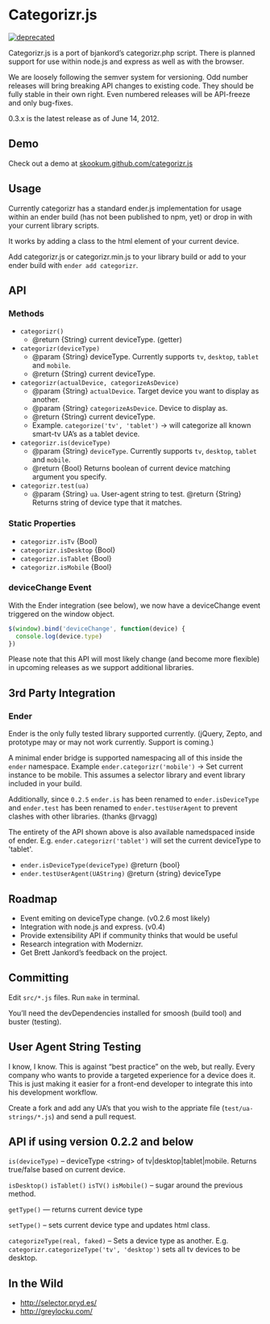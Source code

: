 # Categorizr.js

[![deprecated](http://badges.github.io/stability-badges/dist/deprecated.svg)](http://github.com/badges/stability-badges)

Categorizr.js is a port of bjankord’s categorizr.php script. There is planned
support for use within node.js and express as well as with the browser.

We are loosely following the semver system for versioning. Odd number
releases will bring breaking API changes to existing code. They should
be fully stable in their own right. Even numbered releases will be
API-freeze and only bug-fixes.

0.3.x is the latest release as of June 14, 2012.

## Demo

Check out a demo at [skookum.github.com/categorizr.js](http://skookum.github.com/categorizr.js)

## Usage

Currently categorizr has a standard ender.js implementation for usage within
an ender build (has not been published to npm, yet) or drop in with your current
library scripts.

It works by adding a class to the html element of your current device.

Add categorizr.js or categorizr.min.js to your library build or add to
your ender build with `ender add categorizr`.

## API

### Methods

* `categorizr()`
  * @return {String} current deviceType. (getter)
* `categorizr(deviceType)`
  * @param {String} deviceType. Currently supports `tv`, `desktop`,
  `tablet` and `mobile`.
  * @return {String} current deviceType.
* `categorizr(actualDevice, categorizeAsDevice)`
  * @param {String} `actualDevice`. Target device you want to display as
  another.
  * @param {String} `categorizeAsDevice`. Device to display as.
  * @return {String} current deviceType.
  * Example. `categorize('tv', 'tablet')` -> will categorize all known
  smart-tv UA’s as a tablet device.
* `categorizr.is(deviceType)`
  * @param {String} `deviceType`. Currently supports `tv`, `desktop`,
  `tablet` and `mobile`.
  * @return {Bool} Returns boolean of current device matching argument
  you specify.
* `categorizr.test(ua)`
  * @param {String} `ua`. User-agent string to test.
  @return {String} Returns string of device type that it matches.

### Static Properties

* `categorizr.isTv` {Bool}
* `categorizr.isDesktop` {Bool}
* `categorizr.isTablet` {Bool}
* `categorizr.isMobile` {Bool}

### deviceChange Event

With the Ender integration (see below), we now have a deviceChange event
triggered on the window object.

``` javascript
$(window).bind('deviceChange', function(device) {
  console.log(device.type)
})
```

Please note that this API will most likely change (and become more
flexible) in upcoming releases as we support additional libraries.

## 3rd Party Integration

### Ender

Ender is the only fully tested library supported currently. (jQuery,
Zepto, and prototype may or may not work currently. Support is coming.)

A minimal ender bridge is supported namespacing all of this inside the
`ender` namespace. Example `ender.categorizr('mobile')` -> Set current
instance to be mobile. This assumes a selector library and event library
included in your build.

Additionally, since `0.2.5` `ender.is` has been renamed to
`ender.isDeviceType` and `ender.test` has been renamed to
`ender.testUserAgent` to prevent clashes with other libraries. (thanks
@rvagg)

The entirety of the API shown above is also available namedspaced inside
of ender. E.g. `ender.categorizr('tablet')` will set the current
deviceType to 'tablet'.

* `ender.isDeviceType(deviceType)` @return {bool}
* `ender.testUserAgent(UAString)` @return {string} deviceType


## Roadmap

* Event emiting on deviceType change. (v0.2.6 most likely)
* Integration with node.js and express. (v0.4)
* Provide extensibility API if community thinks that would be useful
* Research integration with Modernizr.
* Get Brett Jankord’s feedback on the project.

## Committing

Edit `src/*.js` files.
Run `make` in terminal.

You’ll need the devDependencies installed for smoosh (build tool) and buster (testing).

## User Agent String Testing

I know, I know. This is against “best practice” on the web, but really. Every company who wants to provide a targeted experience for a device does it. This is just making it easier for a front-end developer to integrate this into his development workflow.

Create a fork and add any UA’s that you wish to the appriate file (`test/ua-strings/*.js`) and send a pull request.

## API if using version 0.2.2 and below

`is(deviceType)` – deviceType &lt;string&gt; of tv|desktop|tablet|mobile. Returns true/false based on current device.

`isDesktop()` `isTablet()` `isTV()` `isMobile()` – sugar around the previous method.

`getType()` — returns current device type

`setType()` – sets current device type and updates html class.

`categorizeType(real, faked)` – Sets a device type as another. E.g. `categorizr.categorizeType('tv', 'desktop')` sets all tv devices to be desktop.

## In the Wild

* http://selector.pryd.es/
* http://greylocku.com/


